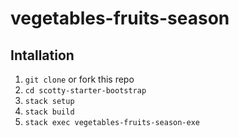 # vegetables-fruits-season

## Intallation

1. `git clone` or fork this repo
2. `cd scotty-starter-bootstrap`
3. `stack setup`
4. `stack build`
5. `stack exec vegetables-fruits-season-exe`
